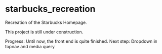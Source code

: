 # starbucks_recreation

Recreation of the Starbucks Homepage.

This project is still under construction.

Progress: Until now, the front end is quite finished.
Next step: Dropdown in topnav and media query
